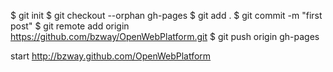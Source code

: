 ﻿$ git init
$ git checkout --orphan gh-pages
$ git add .
$ git commit -m "first post"
$ git remote add origin https://github.com/bzway/OpenWebPlatform.git
$ git push origin gh-pages

start http://bzway.github.com/OpenWebPlatform
